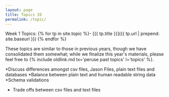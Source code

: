 ```yaml
---
layout: page
title: Topics IO
permalink: /topic/
---
```

Week 1 Topics:
{% for tp in site.topic %}- [{{ tp.title }}]({{ tp.url | prepend: site.baseurl }})
{% endfor %}

These topics are similar to those in previous years, though we have consolidated them somewhat; while we finalize this year's materials, please feel free to {% include oldlink.md tx='peruse past topics' l='topics' %}.

*Discuss differences amongst csv files, Jason Files, plain text files and databases
*Balance between plain text and human readable  string data
*Schema validations
* Trade offs between csv files and text files